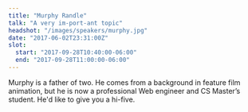 ```yaml
---
title: "Murphy Randle"
talk: "A very im-port-ant topic"
headshot: "/images/speakers/murphy.jpg"
date: "2017-06-02T23:31:00Z"
slot:
  start: "2017-09-28T10:40:00-06:00"
  end: "2017-09-28T11:00:00-06:00"
---
```


Murphy is a father of two. He comes from a background in feature film animation, but he is now a professional Web engineer and CS Master’s student. He'd like to give you a hi-five.

<!--more-->
